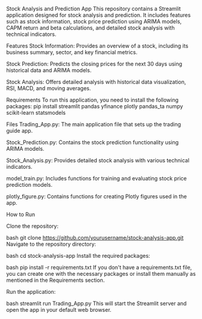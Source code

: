 Stock Analysis and Prediction App
This repository contains a Streamlit application designed for stock analysis and prediction. It includes features such as stock information, stock price prediction using ARIMA models, CAPM return and beta calculations, and detailed stock analysis with technical indicators.

Features
Stock Information: Provides an overview of a stock, including its business summary, sector, and key financial metrics.

Stock Prediction: Predicts the closing prices for the next 30 days using historical data and ARIMA models.

Stock Analysis: Offers detailed analysis with historical data visualization, RSI, MACD, and moving averages.

Requirements
To run this application, you need to install the following packages:
pip install streamlit pandas yfinance plotly pandas_ta numpy scikit-learn statsmodels

Files
Trading_App.py: The main application file that sets up the trading guide app.

Stock_Prediction.py: Contains the stock prediction functionality using ARIMA models.

Stock_Analysis.py: Provides detailed stock analysis with various technical indicators.

model_train.py: Includes functions for training and evaluating stock price prediction models.

plotly_figure.py: Contains functions for creating Plotly figures used in the app.

How to Run

Clone the repository:

bash
git clone https://github.com/yourusername/stock-analysis-app.git
Navigate to the repository directory:

bash
cd stock-analysis-app
Install the required packages:

bash
pip install -r requirements.txt
If you don't have a requirements.txt file, you can create one with the necessary packages or install them manually as mentioned in the Requirements section.

Run the application:

bash
streamlit run Trading_App.py
This will start the Streamlit server and open the app in your default web browser.


